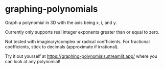 # graphing-polynomials
Graph a polynomial in 3D with the axis being x, i, and y.

Currently only supports real integer exponents greater than or equal to zero.

Not tested with imaginary/complex or radical coefficients. For fractional coefficients, stick to decimals (approximate if irrational).

Try it out yourself at https://graphing-polynomials.streamlit.app/ where you can look at any polynomial!